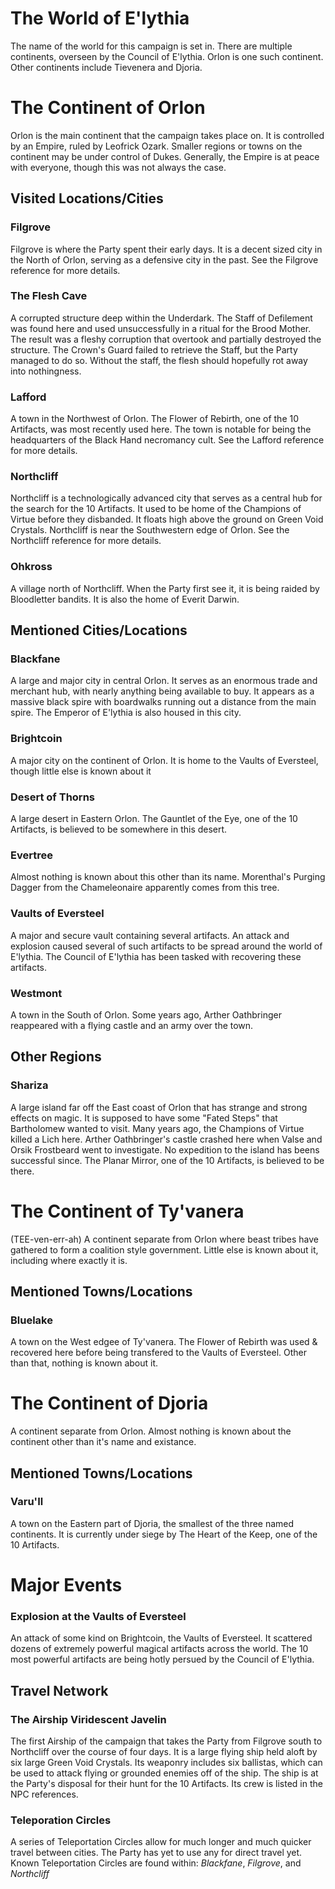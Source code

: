 # The World of E'lythia

The name of the world for this campaign is set in. There are multiple continents, overseen by the Council of E'lythia. Orlon is one such continent. Other continents include Tievenera and Djoria.

# The Continent of Orlon

Orlon is the main continent that the campaign takes place on. It is controlled by an Empire, ruled by Leofrick Ozark. Smaller regions or towns on the continent may be under control of Dukes. Generally, the Empire is at peace with everyone, though this was not always the case.

## Visited Locations/Cities

### Filgrove 

Filgrove is where the Party spent their early days. It is a decent sized city in the North of Orlon, serving as a defensive city in the past. See the Filgrove reference for more details.

### The Flesh Cave 

A corrupted structure deep within the Underdark. The Staff of Defilement was found here and used unsuccessfully in a ritual for the Brood Mother. The result was a fleshy corruption that overtook and partially destroyed the structure. The Crown's Guard failed to retrieve the Staff, but the Party managed to do so. Without the staff, the flesh should hopefully rot away into nothingness.

### Lafford 

A town in the Northwest of Orlon. The Flower of Rebirth, one of the 10 Artifacts, was most recently used here. The town is notable for being the headquarters of the Black Hand necromancy cult. See the Lafford reference for more details.

### Northcliff 

Northcliff is a technologically advanced city that serves as a central hub for the search for the 10 Artifacts. It used to be home of the Champions of Virtue before they disbanded. It floats high above the ground on Green Void Crystals. Northcliff is near the Southwestern edge of Orlon. See the Northcliff reference for more details.

### Ohkross 

A village north of Northcliff. When the Party first see it, it is being raided by Bloodletter bandits. It is also the home of Everit Darwin.

## Mentioned Cities/Locations

### Blackfane 

A large and major city in central Orlon. It serves as an enormous trade and merchant hub, with nearly anything being available to buy. It appears as a massive black spire with boardwalks running out a distance from the main spire. The Emperor of E'lythia is also housed in this city.

### Brightcoin

A major city on the continent of Orlon. It is home to the Vaults of Eversteel, though little else is known about it

### Desert of Thorns

A large desert in Eastern Orlon. The Gauntlet of the Eye, one of the 10 Artifacts, is believed to be somewhere in this desert.

### Evertree

Almost nothing is known about this other than its name. Morenthal's Purging Dagger from the Chameleonaire apparently comes from this tree.

### Vaults of Eversteel 

A major and secure vault containing several artifacts. An attack and explosion caused several of such artifacts to be spread around the world of E'lythia. The Council of E'lythia has been tasked with recovering these artifacts.

### Westmont 

A town in the South of Orlon. Some years ago, Arther Oathbringer reappeared with a flying castle and an army over the town. 

## Other Regions

### Shariza 

A large island far off the East coast of Orlon that has strange and strong effects on magic. It is supposed to have some "Fated Steps" that Bartholomew wanted to visit. Many years ago, the Champions of Virtue killed a Lich here. Arther Oathbringer's castle crashed here when Valse and Orsik Frostbeard went to investigate. No expedition to the island has beens successful since. The Planar Mirror, one of the 10 Artifacts, is believed to be there.

# The Continent of Ty'vanera 

(TEE-ven-err-ah) A continent separate from Orlon where beast tribes have gathered to form a coalition style government. Little else is known about it, including where exactly it is.

## Mentioned Towns/Locations

### Bluelake 

A town on the West edgee of Ty'vanera. The Flower of Rebirth was used & recovered here before being transfered to the Vaults of Eversteel. Other than that, nothing is known about it.

# The Continent of Djoria

A continent separate from Orlon. Almost nothing is known about the continent other than it's name and existance.

## Mentioned Towns/Locations

### Varu'Il

A town on the Eastern part of Djoria, the smallest of the three named continents. It is currently under siege by The Heart of the Keep, one of the 10 Artifacts.

# Major Events

### Explosion at the Vaults of Eversteel

An attack of some kind on Brightcoin, the Vaults of Eversteel. It scattered dozens of extremely powerful magical artifacts across the world. The 10 most powerful artifacts are being hotly persued by the Council of E'lythia. 

## Travel Network

### The Airship Viridescent Javelin 

The first Airship of the campaign that takes the Party from Filgrove south to Northcliff over the course of four days. It is a large flying ship held aloft by six large Green Void Crystals. Its weaponry includes six ballistas, which can be used to attack flying or grounded enemies off of the ship. The ship is at the Party's disposal for their hunt for the 10 Artifacts. Its crew is listed in the NPC references.

### Teleporation Circles 

A series of Teleportation Circles allow for much longer and much quicker travel between cities. The Party has yet to use any for direct travel yet. Known Teleportation Circles are found within: *Blackfane*, *Filgrove*, and *Northcliff*